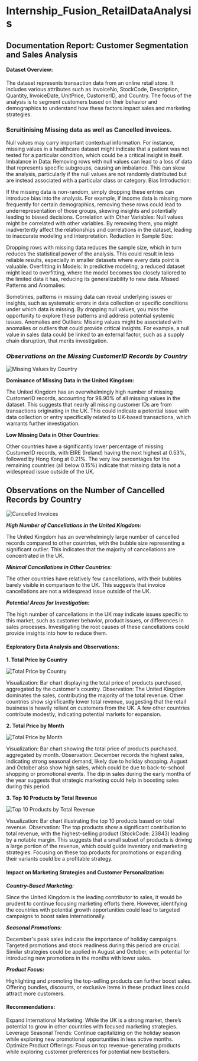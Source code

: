 # Internship_Fusion_RetailDataAnalysis

## Documentation Report: Customer Segmentation and Sales Analysis

#### Dataset Overview:

The dataset represents transaction data from an online retail store. It includes various attributes such as InvoiceNo, StockCode, Description, Quantity, InvoiceDate, UnitPrice, CustomerID, and Country. The focus of the analysis is to segment customers based on their behavior and demographics to understand how these factors impact sales and marketing strategies.

### Scruitinising Missing data as well as Cancelled invoices.

Null values may carry important contextual information. For instance, missing values in a healthcare dataset might indicate that a patient was not tested for a particular condition, which could be a critical insight in itself.
Imbalance in Data: Removing rows with null values can lead to a loss of data that represents specific subgroups, causing an imbalance. This can skew the analysis, particularly if the null values are not randomly distributed but are instead associated with a particular class or category.
Bias Introduction:

If the missing data is non-random, simply dropping these entries can introduce bias into the analysis. For example, if income data is missing more frequently for certain demographics, removing these rows could lead to underrepresentation of those groups, skewing insights and potentially leading to biased decisions.
Correlation with Other Variables: Null values might be correlated with other variables. By removing them, you might inadvertently affect the relationships and correlations in the dataset, leading to inaccurate modeling and interpretation.
Reduction in Sample Size:

Dropping rows with missing data reduces the sample size, which in turn reduces the statistical power of the analysis. This could result in less reliable results, especially in smaller datasets where every data point is valuable.
Overfitting in Models: In predictive modeling, a reduced dataset might lead to overfitting, where the model becomes too closely tailored to the limited data it has, reducing its generalizability to new data.
Missed Patterns and Anomalies:

Sometimes, patterns in missing data can reveal underlying issues or insights, such as systematic errors in data collection or specific conditions under which data is missing. By dropping null values, you miss the opportunity to explore these patterns and address potential systemic issues.
Anomalies and Outliers: Missing values might be associated with anomalies or outliers that could provide critical insights. For example, a null value in sales data could be linked to an external factor, such as a supply chain disruption, that merits investigation.



### ***Observations on the Missing CustomerID Records by Country***

![Missing Values by Country](./Plots/MissingData.png)

**Dominance of Missing Data in the United Kingdom:**

The United Kingdom has an overwhelmingly high number of missing CustomerID records, accounting for 98.90% of all missing values in the dataset. This suggests that nearly all missing customer IDs are from transactions originating in the UK.
This could indicate a potential issue with data collection or entry specifically related to UK-based transactions, which warrants further investigation.

**Low Missing Data in Other Countries:**

Other countries have a significantly lower percentage of missing CustomerID records, with EIRE (Ireland) having the next highest at 0.53%, followed by Hong Kong at 0.21%.
The very low percentages for the remaining countries (all below 0.15%) indicate that missing data is not a widespread issue outside of the UK.



## Observations on the Number of Cancelled Records by Country

![Cancelled Invoices](./Plots/CancelledByCountry.png)

***High Number of Cancellations in the United Kingdom:***

The United Kingdom has an overwhelmingly large number of cancelled records compared to other countries, with the bubble size representing a significant outlier. This indicates that the majority of cancellations are concentrated in the UK.

***Minimal Cancellations in Other Countries:***

The other countries have relatively few cancellations, with their bubbles barely visible in comparison to the UK. This suggests that invoice cancellations are not a widespread issue outside of the UK.

***Potential Areas for Investigation:***

The high number of cancellations in the UK may indicate issues specific to this market, such as customer behavior, product issues, or differences in sales processes. Investigating the root causes of these cancellations could provide insights into how to reduce them.

#### Exploratory Data Analysis and Observations:

**1. Total Price by Country**

![Total Price by Country](./Plots/TotalPriceByCountry.png)

Visualization: Bar chart displaying the total price of products purchased, aggregated by the customer's country.
Observation:
The United Kingdom dominates the sales, contributing the majority of the total revenue.
Other countries show significantly lower total revenue, suggesting that the retail business is heavily reliant on customers from the UK.
A few other countries contribute modestly, indicating potential markets for expansion.

**2. Total Price by Month**

![Total Price by Month](./Plots/TotalPrice_By_Month.png)

Visualization: Bar chart showing the total price of products purchased, aggregated by month.
Observation:
December records the highest sales, indicating strong seasonal demand, likely due to holiday shopping.
August and October also show high sales, which could be due to back-to-school shopping or promotional events.
The dip in sales during the early months of the year suggests that strategic marketing could help in boosting sales during this period.

**3. Top 10 Products by Total Revenue**

![Top 10 Products by Total Revenue](./Plots/Top10ByRevenue.png)

Visualization: Bar chart illustrating the top 10 products based on total revenue.
Observation:
The top products show a significant contribution to total revenue, with the highest-selling product (StockCode: 23843) leading by a notable margin.
This suggests that a small subset of products is driving a large portion of the revenue, which could guide inventory and marketing strategies.
Focusing on these top products for promotions or expanding their variants could be a profitable strategy.


#### Impact on Marketing Strategies and Customer Personalization:

***Country-Based Marketing:***

Since the United Kingdom is the leading contributor to sales, it would be prudent to continue focusing marketing efforts there.
However, identifying the countries with potential growth opportunities could lead to targeted campaigns to boost sales internationally.

***Seasonal Promotions:***

December's peak sales indicate the importance of holiday campaigns. Targeted promotions and stock readiness during this period are crucial.
Similar strategies could be applied in August and October, with potential for introducing new promotions in the months with lower sales.

***Product Focus:***

Highlighting and promoting the top-selling products can further boost sales.
Offering bundles, discounts, or exclusive items in these product lines could attract more customers.

#### Recommendations:

Expand International Marketing: While the UK is a strong market, there’s potential to grow in other countries with focused marketing strategies.
Leverage Seasonal Trends: Continue capitalizing on the holiday season while exploring new promotional opportunities in less active months.
Optimize Product Offerings: Focus on top revenue-generating products while exploring customer preferences for potential new bestsellers.
